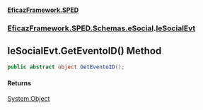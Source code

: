 #### [EficazFramework.SPED](EficazFrameworkSPED.md 'EficazFramework SPED')
### [EficazFramework.SPED.Schemas.eSocial](EficazFramework.SPED.Schemas.eSocial.md 'EficazFramework.SPED.Schemas.eSocial').[IeSocialEvt](EficazFramework.SPED.Schemas.eSocial/IeSocialEvt.md 'EficazFramework.SPED.Schemas.eSocial.IeSocialEvt')

## IeSocialEvt.GetEventoID() Method

```csharp
public abstract object GetEventoID();
```

#### Returns
[System.Object](https://docs.microsoft.com/en-us/dotnet/api/System.Object 'System.Object')